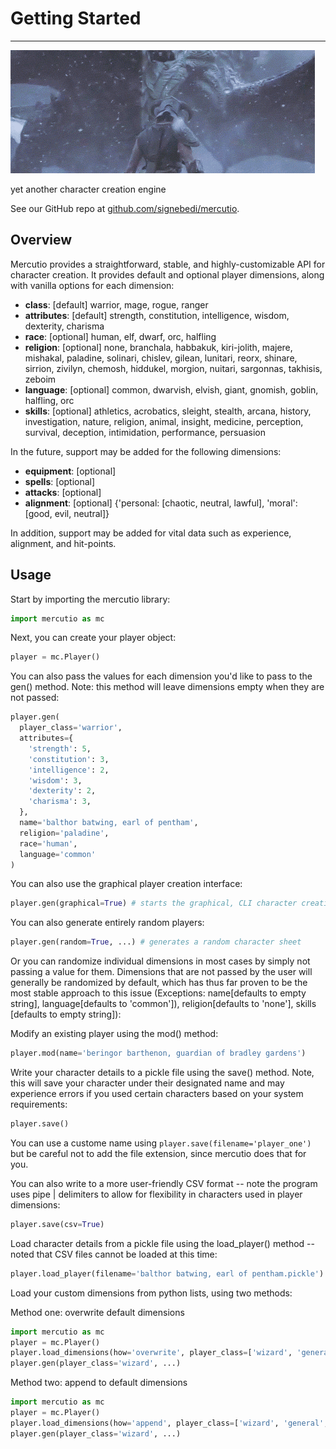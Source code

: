 # Getting Started 
---

![dragon gif](cropped.gif)

yet another character creation engine

See our GitHub repo at [github.com/signebedi/mercutio](https://github.com/signebedi/mercutio).

## Overview

Mercutio provides a straightforward, stable, and highly-customizable API for character creation. It provides default and optional player dimensions, along with vanilla options for each dimension:

* **class**: [default] warrior, mage, rogue, ranger
* **attributes**: [default] strength, constitution, intelligence, wisdom, dexterity, charisma
* **race**: [optional] human, elf, dwarf, orc, halfling
* **religion**: [optional] none, branchala, habbakuk, kiri-jolith, majere, mishakal, paladine, solinari, chislev, gilean, lunitari, reorx, shinare, sirrion, zivilyn, chemosh, hiddukel, morgion, nuitari, sargonnas, takhisis, zeboim
* **language**: [optional] common, dwarvish, elvish, giant, gnomish, goblin, halfling, orc
* **skills**: [optional] athletics, acrobatics, sleight, stealth, arcana, history, investigation, nature, religion, animal, insight, medicine, perception, survival, deception, intimidation, performance, persuasion

In the future, support may be added for the following dimensions:
* **equipment**: [optional]
* **spells**: [optional]
* **attacks**: [optional]
* **alignment**: [optional] {'personal: [chaotic, neutral, lawful], 'moral': [good, evil, neutral]}

In addition, support may be added for vital data such as experience, alignment, and hit-points.

## Usage

Start by importing the mercutio library:
```python
import mercutio as mc
```

Next, you can create your player object:

```python
player = mc.Player()
```

You can also pass the values for each dimension you'd like to pass to the gen() method. Note: this method will leave dimensions empty when they are not passed:
```python
player.gen(
  player_class='warrior',
  attributes={
    'strength': 5,
    'constitution': 3,
    'intelligence': 2,
    'wisdom': 3,
    'dexterity': 2,
    'charisma': 3,
  },
  name='balthor batwing, earl of pentham',
  religion='paladine',
  race='human',
  language='common'
)
```

You can also use the graphical player creation interface:
```python
player.gen(graphical=True) # starts the graphical, CLI character creation interface
```


You can also generate entirely random players:
```python
player.gen(random=True, ...) # generates a random character sheet
```
Or you can randomize individual dimensions in most cases by simply not passing a value for them. Dimensions that are not passed by the user will generally be randomized by default, which has thus far proven to be the most stable approach to this issue (Exceptions: name[defaults to empty string], language[defaults to 'common']), religion[defaults to 'none'], skills [defaults to empty string]):

Modify an existing player using the mod() method:
```python
player.mod(name='beringor barthenon, guardian of bradley gardens')
```

Write your character details to a pickle file using the save() method. Note, this will save your character under their designated name and may experience errors if you used certain characters based on your system requirements:
```python
player.save()
```
You can use a custome name using ```player.save(filename='player_one')``` but be careful not to add the file extension, since mercutio does that for you.

You can also write to a more user-friendly CSV format -- note the program uses pipe | delimiters to allow for flexibility in characters used in player dimensions:
```python
player.save(csv=True)
```

Load character details from a pickle file using the load_player() method -- noted that CSV files cannot be loaded at this time:
```python
player.load_player(filename='balthor batwing, earl of pentham.pickle')
```

Load your custom dimensions from python lists, using two methods:

Method one: overwrite default dimensions
```python
import mercutio as mc
player = mc.Player()
player.load_dimensions(how='overwrite', player_class=['wizard', 'general', 'edain'])
player.gen(player_class='wizard', ...)
```

Method two: append to default dimensions
```python
import mercutio as mc
player = mc.Player()
player.load_dimensions(how='append', player_class=['wizard', 'general', 'edain'])
player.gen(player_class='wizard', ...)
```